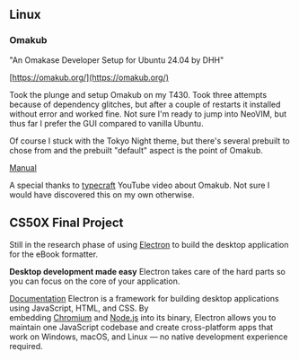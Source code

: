 ## Linux
### Omakub

"An Omakase Developer Setup for Ubuntu 24.04 by DHH"

[https://omakub.org/](https://omakub.org/)

Took the plunge and setup Omakub on my T430. Took three attempts because of dependency glitches, but after a couple of restarts it installed without error and worked fine. Not sure I'm ready to jump into NeoVIM, but thus far I prefer the GUI compared to vanilla Ubuntu.

Of course I stuck with the Tokyo Night theme, but there's several prebuilt to chose from and the prebuilt "default" aspect is the point of Omakub. 

[Manual](https://manual.omakub.org/1/read)

A special thanks to [typecraft](https://www.youtube.com/watch?v=g2vcIRavtqY) YouTube video about Omakub. Not sure I would have discovered this on my own otherwise. 

## CS50X Final Project
Still in the research phase of using [Electron](https://www.electronjs.org/) to build the desktop application for the eBook formatter.

**Desktop development made easy**
Electron takes care of the hard parts so you can focus on the core of your application.

[Documentation](https://www.electronjs.org/docs/latest/)
Electron is a framework for building desktop applications using JavaScript, HTML, and CSS. By embedding [Chromium](https://www.chromium.org/) and [Node.js](https://nodejs.org/) into its binary, Electron allows you to maintain one JavaScript codebase and create cross-platform apps that work on Windows, macOS, and Linux — no native development experience required.